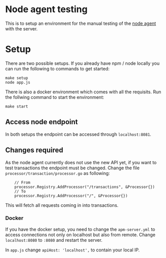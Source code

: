 # Node agent testing

This is to setup an environment for the manual testing of the [node agent](https://github.com/opbeat/opbeat-node) with the server.


# Setup

There are two possible setups. If you already have npm / node locally you can run the following to commands to get started:

```
make setup
node app.js
```

There is also a docker environment which comes with all the requisits. Run the follwing command to start the environment:

```
make start
```

## Access node endpoint

In both setups the endpoint can be accessed through `localhost:8081`.


## Changes required

As the node agent currently does not use the new API yet, if you want to test transactions the endpoint must be changed. Change the file `processor/transaction/processor.go` as following:

```
    // From
	processor.Registry.AddProcessor("/transactions", &Processor{})
	// To
	processor.Registry.AddProcessor("/", &Processor{})
```

This will fetch all requests coming in into transactions.


### Docker

If you have the docker setup, you need to change the `apm-server.yml` to access connections not only on localhost but also from remote. Change `localhost:8080` to `:8080` and restart the server.

In `app.js` change `apiHost: 'localhost',` to contain your local IP.
